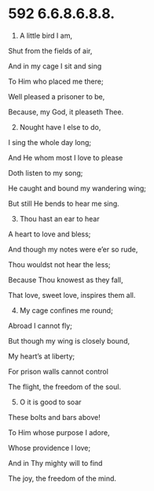# 592 6.6.8.6.8.8.

1.  A little bird I am,

Shut from the fields of air,

And in my cage I sit and sing

To Him who placed me there;

Well pleased a prisoner to be,

Because, my God, it pleaseth Thee.

2.  Nought have I else to do,

I sing the whole day long;

And He whom most I love to please

Doth listen to my song;

He caught and bound my wandering wing;

But still He bends to hear me sing.

3.  Thou hast an ear to hear

A heart to love and bless;

And though my notes were e’er so rude,

Thou wouldst not hear the less;

Because Thou knowest as they fall,

That love, sweet love, inspires them all.

4.  My cage confines me round;

Abroad I cannot fly;

But though my wing is closely bound,

My heart’s at liberty;

For prison walls cannot control

The flight, the freedom of the soul.

5.  O it is good to soar

These bolts and bars above!

To Him whose purpose I adore,

Whose providence I love;

And in Thy mighty will to find

The joy, the freedom of the mind.

